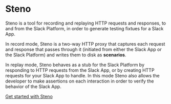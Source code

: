# Steno

Steno is a tool for recording and replaying HTTP requests and responses, to and from the Slack Platform, in order to
generate testing fixtues for a Slack App.

In record mode, Steno is a two-way HTTP proxy that captures each request and response that passes through it (initiated
from either the Slack App or the Slack Platform) and writes them to disk as **scenarios**.

In replay mode, Steno behaves as a stub for the Slack Platform by responding to HTTP requests from the Slack App, or by
creating HTTP requests for your Slack App to handle. In this mode Steno also allows the developer to make assertions on
each interaction in order to verify the behavior of the Slack App.

[Get started with Steno](https://slackapi.github.io/steno)
